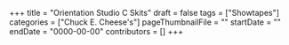 +++
title = "Orientation Studio C Skits"
draft = false
tags = ["Showtapes"]
categories = ["Chuck E. Cheese's"]
pageThumbnailFile = ""
startDate = ""
endDate = "0000-00-00"
contributors = []
+++
